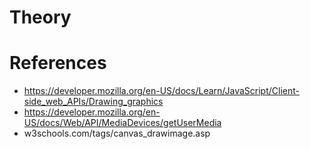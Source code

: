 # Theory

# References
* https://developer.mozilla.org/en-US/docs/Learn/JavaScript/Client-side_web_APIs/Drawing_graphics
* https://developer.mozilla.org/en-US/docs/Web/API/MediaDevices/getUserMedia
* w3schools.com/tags/canvas_drawimage.asp
